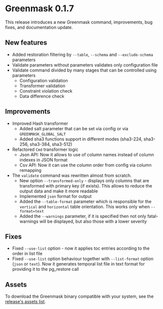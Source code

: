 # Greenmask 0.1.7

This release introduces a new Greenmask command, improvements, bug fixes, and documentation update.

## New features

* Added restoration filtering by `--table`, `--schema` and `--exclude-schema` parameters
* Validate parameters without parameters validates only configuration file
* Validate command divided by many stages that can be controlled using parameters
    * Configuration validation
    * Transformer validation
    * Constraint violation check
    * Data difference check

## Improvements

* Improved Hash transformer 
    * Added salt parameter that can be set via config or via `GREENMASK_GLOBAL_SALT`
    * Added sha3 functions support in different modes (sha3-224, sha3-256, sha3-384, sha3-512)
* Refactored `Cmd` transformer logic
    * Json API: Now it allows to use of column names instead of column indexes in JSON format
    * Csv API: Now it can use the column order from config via column remapping
* The `validate` command was rewritten almost from scratch.
    * New option `--transformed-only` - displays only columns that are transformed with primary key (if exists). This
      allows to reduce the output data and make it more readable
    * Implemented `json` format for output
    * Added the `--table-format` parameter which is responsible for the `vertical` and `horizontal` table orientation.
      This works only when `--format=text`
    * Added the `--warnings` parameter, if it is specified then not only fatal-warnings will be displayed, but also
      those with a lower severity

## Fixes

* Fixed `--use-list` option - now it applies toc entries according to the order in list file
* Fixed `--use-list` option behaviour together with `--list-format` option (`json` or `text`). Now it
  generates temporal list file in text format for providing it to the pg_restore call



## Assets

To download the Greenmask binary compatible with your system, see
the [release's assets list](https://github.com/GreenmaskIO/greenmask/releases/tag/v0.1.7).
